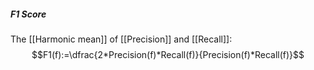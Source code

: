 ##### F1 Score
The [[Harmonic mean]] of [[Precision]] and [[Recall]]:$$F1(f):=\dfrac{2*Precision(f)*Recall(f)}{Precision(f)*Recall(f)}$$
